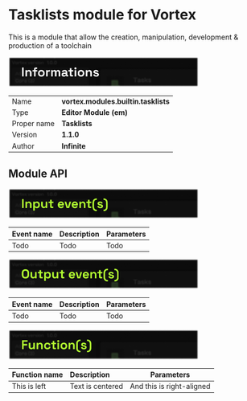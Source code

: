 # Tasklists module for Vortex
This is a module that allow the creation, manipulation, development & production of a toolchain

<img height="60px" alt="Code Quality" src=".cache/imgs/informations.png">

|    |          |                       
| :----------- | :-------------- |
| Name | **vortex.modules.builtin.tasklists** | 
| Type   | **Editor Module (em)**   | 
| Proper name   | **Tasklists**   | 
| Version   | **1.1.0**   | 
| Author   | **Infinite**   | 



## Module API

<img height="60px" alt="Code Quality" src=".cache/imgs/input_events.png">

| Event name   | Description         | Parameters                      |
| :----------- | :-------------- | ------------------------- |
| Todo | Todo | Todo  |


<img height="60px" alt="Code Quality" src=".cache/imgs/output_events.png">

| Event name   | Description         | Parameters                      |
| :----------- | :-------------- | ------------------------- |
| Todo | Todo | Todo  |

<img height="60px" alt="Code Quality" src=".cache/imgs/functions.png">

| Function name   | Description         | Parameters                      |
| :----------- | :-------------- | ------------------------- |
| This is left | Text is centered | And this is right-aligned  |